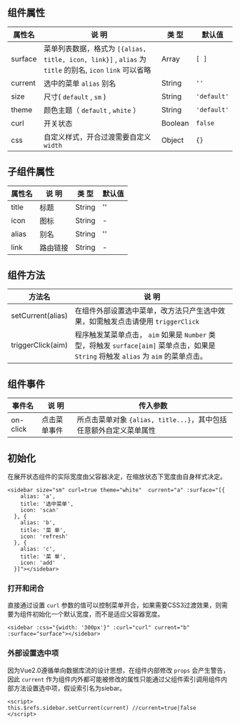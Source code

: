 ## 组件属性

| 属性名      | 说 明         | 类 型 |默认值  |
| ------------- |-----------|------| -----|
| surface    | 菜单列表数据，格式为 ``[{alias, title, icon, link}]`` ,  `alias` 为 `title` 的别名, `icon` `link` 可以省略 | Array | `[ ]` |
| current   | 选中的菜单 `alias` 别名   | String  |   `''` |
| size | 尺寸( `default` , `sm` )     | String  | `'default'` |
| theme | 颜色主题（ `default` , `white` ） | String | `'default'` |
| curl | 开关状态 | Boolean | `false` |
| css | 自定义样式，开合过渡需要自定义 `width` | Object | `{}`  |


## 子组件属性

| 属性名      | 说 明         | 类 型 |默认值  |
| ------------- |-----------|------| -----|
| title    | 标题 | String | '' |
| icon   | 图标   | String  |   - |
| alias | 别名   | String  | '' |
| link | 路由链接 | String | - |

## 组件方法

| 方法名 | 说 明 |
|-------|-------|
| setCurrent(alias) | 在组件外部设置选中菜单，改方法只产生选中效果，如需触发点击请使用 `triggerClick` |
| triggerClick(aim) | 程序触发某菜单点击， `aim` 如果是 `Number` 类型，将触发 `surface[aim]` 菜单点击，如果是 `String` 将触发 `alias` 为 `aim` 的菜单点击。

## 组件事件

| 事件名 | 说 明  |  传入参数 |
|-------|----------| ---|
| on-click | 点击菜单事件 | 所点击菜单对象 `{alias, title...}`，其中包括任意额外自定义菜单属性 |


## 初始化
在展开状态组件的实际宽度由父容器决定，在缩放状态下宽度由自身样式决定。

```
<sidebar size="sm" curl=true theme="white"  current="a" :surface="[{
    alias: 'a',
    title: '选中菜单',
    icon: 'scan'
  }, {
    alias: 'b',
    title: '菜 单',
    icon: 'refresh'
  }, {
    alias: 'c',
    title: '菜 单',
    icon: 'add'
  }]"></sidebar>
```



### 打开和闭合

直接通过设置 `curl` 参数的值可以控制菜单开合，如果需要CSS3过渡效果，则需要为组件初始化一个默认宽度，而不是适应父容器宽度。

```
<sidebar :css="{width: '300px'}" :curl="curl" current="b" :surface="surface"></sidebar>
```

### 外部设置选中项

因为Vue2.0遵循单向数据库流的设计思想，在组件内部修改 `props` 会产生警告，因此 `current` 作为组件内外都可能被修改的属性只能通过父组件索引调用组件内部方法设置选中项，假设索引名为siebar。

```
<script>
this.$refs.sidebar.setCurrent(current) //current=true|false
</script>
```
